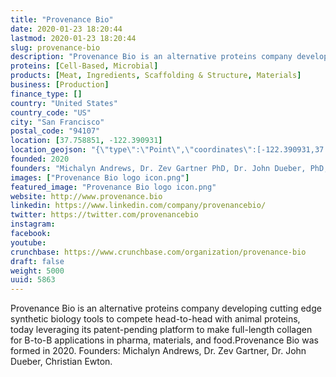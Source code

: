 ```yaml
---
title: "Provenance Bio"
date: 2020-01-23 18:20:44
lastmod: 2020-01-23 18:20:44
slug: provenance-bio
description: "Provenance Bio is an alternative proteins company developing cutting edge synthetic biology tools to compete head-to-head with animal proteins, today leveraging its patent-pending platform to make full-length collagen for B-to-B applications in pharma, materials, and food.Provenance Bio was formed in 2020. Founders: Michalyn Andrews, Dr. Zev Gartner, Dr. John Dueber, Christian Ewton."
proteins: [Cell-Based, Microbial]
products: [Meat, Ingredients, Scaffolding & Structure, Materials]
business: [Production]
finance_type: []
country: "United States"
country_code: "US"
city: "San Francisco"
postal_code: "94107"
location: [37.758851, -122.390931]
location_geojson: "{\"type\":\"Point\",\"coordinates\":[-122.390931,37.758851]}"
founded: 2020
founders: "Michalyn Andrews, Dr. Zev Gartner PhD, Dr. John Dueber, PhD, Christian Ewton"
images: ["Provenance Bio logo icon.png"]
featured_image: "Provenance Bio logo icon.png"
website: http://www.provenance.bio
linkedin: https://www.linkedin.com/company/provenancebio/
twitter: https://twitter.com/provenancebio
instagram: 
facebook: 
youtube: 
crunchbase: https://www.crunchbase.com/organization/provenance-bio
draft: false
weight: 5000
uuid: 5863
---
```

Provenance Bio is an alternative proteins company developing cutting edge synthetic biology tools to compete head-to-head with animal proteins, today leveraging its patent-pending platform to make full-length collagen for B-to-B applications in pharma, materials, and food.Provenance Bio was formed in 2020. Founders: Michalyn Andrews, Dr. Zev Gartner, Dr. John Dueber, Christian Ewton.
